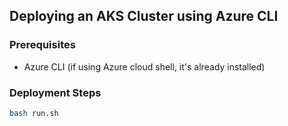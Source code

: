 ## Deploying an AKS Cluster using Azure CLI

### Prerequisites

- Azure CLI (if using Azure cloud shell, it's already installed)

### Deployment Steps

```bash
bash run.sh
```

